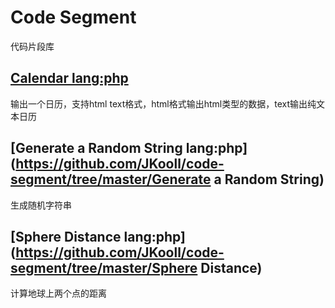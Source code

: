 # Code Segment
代码片段库

## [Calendar lang:php](https://github.com/JKooll/code-segment/tree/master/Calendar)
输出一个日历，支持html text格式，html格式输出html类型的数据，text输出纯文本日历

## [Generate a Random String lang:php](https://github.com/JKooll/code-segment/tree/master/Generate a Random String)
生成随机字符串

## [Sphere Distance lang:php](https://github.com/JKooll/code-segment/tree/master/Sphere Distance)
计算地球上两个点的距离